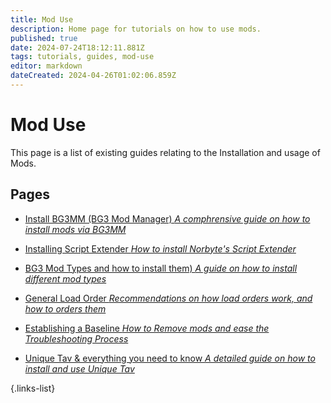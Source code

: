 ```yaml
---
title: Mod Use
description: Home page for tutorials on how to use mods.
published: true
date: 2024-07-24T18:12:11.881Z
tags: tutorials, guides, mod-use
editor: markdown
dateCreated: 2024-04-26T01:02:06.859Z
---
```


# Mod Use
This page is a list of existing guides relating to the Installation and usage of Mods.

## Pages
- [Install BG3MM (BG3 Mod Manager) *A comphrensive guide on how to install mods via BG3MM*](/Tutorials/Installation-Of-BG3MM)
- [Installing Script Extender *How to install Norbyte's Script Extender*](/Tutorials/Installing-Script-Extender)
- [BG3 Mod Types and how to install them) *A guide on how to install different mod types*](/Mod-Usage/BG3-Mod-Types-and-how-to-install-them)


- [General Load Order *Recommendations on how load orders work, and how to orders them*](general-load-order)
- [Establishing a Baseline *How to Remove mods and ease the Troubleshooting Process*](How-to-remove-mods)
- [Unique Tav & everything you need to know *A detailed guide on how to install and use Unique Tav*](/Tutorials/Mod-Use/Unique-Tav-Everything-you-need-to-know)

{.links-list}